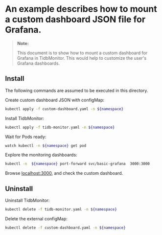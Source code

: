 # An example describes how to mount a custom dashboard JSON file for Grafana.

> **Note:**
>
> This document is to show how to mount a custom dashboard for Grafana in TidbMonitor. 
> This would help to customize the user's Grafana dashboards.

## Install

The following commands are assumed to be executed in this directory.

Create custom dashboard JSON with configMap:

```bash
kubectl apply -f custom-dashboard.yaml -n ${namespace}
```

Install TidbMonitor:

```bash
kubectl apply -f tidb-monitor.yaml -n ${namespace}
```

Wait for Pods ready:

```bash
watch kubectl -n ${namespace} get pod
```

Explore the monitoring dashboards:

```bash
kubectl -n  ${namespace} port-forward svc/basic-grafana  3000:3000
```

Browse [localhost:3000](http://localhost:3000), and check the custom dashboard.

## Uninstall

Uninstall TidbMonitor:

```bash
kubectl delete -f tidb-monitor.yaml -n ${namespace}
```

Delete the external configMap:

```bash
kubectl delete -f custom-dashboard.yaml -n ${namespace}
```